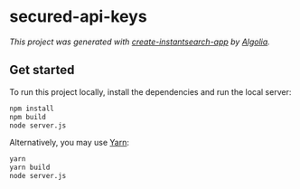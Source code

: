 # secured-api-keys

_This project was generated with [create-instantsearch-app](https://github.com/algolia/create-instantsearch-app) by [Algolia](https://algolia.com)._

## Get started

To run this project locally, install the dependencies and run the local server:

```sh
npm install
npm build
node server.js
```

Alternatively, you may use [Yarn](https://http://yarnpkg.com/):

```sh
yarn
yarn build
node server.js
```
